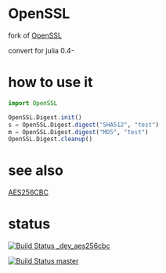OpenSSL
==========

fork of [OpenSSL](https://github.com/dirk/OpenSSL.jl)

convert for julia 0.4-


# how to use it

```julia
import OpenSSL

OpenSSL.Digest.init()
s = OpenSSL.Digest.digest("SHA512", "test")
m = OpenSSL.Digest.digest("MD5", "test")
OpenSSL.Digest.cleanup()
```


# see also

[AES256CBC](https://github.com/HatsuneMiku/AES256CBC.jl)


# status

[![Build Status _dev_aes256cbc](https://travis-ci.org/HatsuneMiku/OpenSSL.jl.svg?branch=_dev_aes256cbc)](https://travis-ci.org/HatsuneMiku/OpenSSL.jl)

[![Build Status master](https://travis-ci.org/HatsuneMiku/OpenSSL.jl.svg?branch=master)](https://travis-ci.org/HatsuneMiku/OpenSSL.jl)
